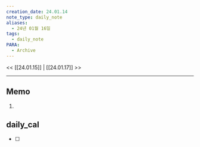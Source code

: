 ```yaml
---
creation_date: 24.01.14
note_type: daily_note
aliases:
  - 24년 01월 16일
tags:
  - daily_note
PARA:
  - Archive
---
```

<< [[24.01.15]] | [[24.01.17]] >>

---

## Memo
1.  

## daily_cal
- [ ] 

